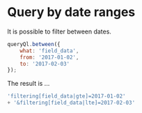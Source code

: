 # Query by date ranges

It is possible to filter between dates.

```javascript
queryQl.between({
    what: 'field_data',
    from: '2017-01-02',
    to: '2017-02-03'
});
```

The result is ...

```javascript
'filtering[field_data|gte]=2017-01-02'
+ '&filtering[field_data|lte]=2017-02-03'
```
